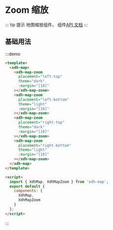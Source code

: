 # Zoom 缩放

::: tip 提示
地图缩放组件， 组件[API 文档](/api.html?url=/xdh-map/doc/module-xdh-map-zoom.html)
:::

## 基础用法

:::demo

```html
<template>
  <xdh-map>
    <xdh-map-zoom
      placement="left-top"
      theme="dark"
      :margin="[10]"
    ></xdh-map-zoom>
    <xdh-map-zoom
      placement="left-bottom"
      theme="light"
      :margin="[10]"
    ></xdh-map-zoom>
    <xdh-map-zoom
      placement="right-top"
      theme="dark"
      :margin="[10]"
    ></xdh-map-zoom>
    <xdh-map-zoom
      placement="right-bottom"
      theme="light"
      :margin="[10]"
    ></xdh-map-zoom>
  </xdh-map>
</template>

<script>
  import { XdhMap, XdhMapZoom } from 'xdh-map';
  export default {
    components: {
      XdhMap,
      XdhMapZoom
    }
  };
</script>
```

:::
